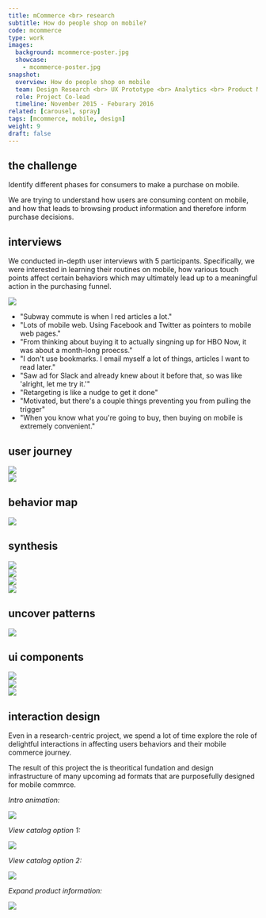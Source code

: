 ```yaml
---
title: mCommerce <br> research
subtitle: How do people shop on mobile?
code: mcommerce
type: work
images:
  background: mcommerce-poster.jpg
  showcase: 
    - mcommerce-poster.jpg
snapshot:
  overview: How do people shop on mobile
  team: Design Research <br> UX Prototype <br> Analytics <br> Product Management
  role: Project Co-lead
  timeline: November 2015 - Feburary 2016
related: [carousel, spray]
tags: [mcommerce, mobile, design]
weight: 9
draft: false
---
```


## the challenge

Identify different phases for consumers to make a purchase on mobile.

We are trying to understand how users are consuming content on mobile, and how that leads to browsing product information and therefore inform purchase decisions.

## interviews

We conducted in-depth user interviews with 5 participants. Specifically, we were interested in learning their routines on mobile, how various touch points affect certain behaviors which may ultimately lead up to a meaningful action in the purchasing funnel.

<div><img src="/work/mcommerce/discussion-guide.jpg"></div>

- "Subway commute is when I red articles a lot."
- "Lots of mobile web. Using Facebook and Twitter as pointers to mobile web pages."
- "From thinking about buying it to actually singning up for HBO Now, it was about a month-long proecss."
- "I don't use bookmarks. I email myself a lot of things, articles I want to read later."
- "Saw ad for Slack and already knew about it before that, so was like 'alright, let me try it.'"
- "Retargeting is like a nudge to get it done"
- "Motivated, but there's a couple things preventing you from pulling the trigger"
- "When you know what you're going to buy, then buying on mobile is extremely convenient."

## user journey

<div><img src="/work/mcommerce/journey-1.png"></div>
<div><img src="/work/mcommerce/journey-2.png"></div>

## behavior map

<div><img src="/work/mcommerce/behavior-map-framework.jpg"></div>

## synthesis

<div><img src="/work/mcommerce/deck-1.jpg"></div>
<div><img src="/work/mcommerce/deck-2.jpg"></div>
<div><img src="/work/mcommerce/deck-3.jpg"></div>
<div><img src="/work/mcommerce/deck-4.jpg"></div>

## uncover patterns

<div><img src="/work/mcommerce/references.jpg"></div>

## ui components

<div><img src="/work/mcommerce/ui-components-1.jpg"></div>
<div><img src="/work/mcommerce/ui-components-2.jpg"></div>
<div><img src="/work/mcommerce/ui-components-3.jpg"></div>

## interaction design

Even in a research-centric project, we spend a lot of time explore the role of delightful interactions in affecting users behaviors and their mobile commerce journey.

The result of this project the is theoritical fundation and design infrastructure of many upcoming ad formats that are purposefully designed for mobile commrce.

*Intro animation:*

<div><img src="/work/mcommerce/mcommerce-ix-1.gif"></div>

*View catalog option 1:*

<div><img src="/work/mcommerce/mcommerce-ix-2.gif"></div>

*View catalog option 2:*

<div><img src="/work/mcommerce/mcommerce-ix-3.gif"></div>

*Expand product information:*

<div><img src="/work/mcommerce/mcommerce-ix-4.gif"></div>
